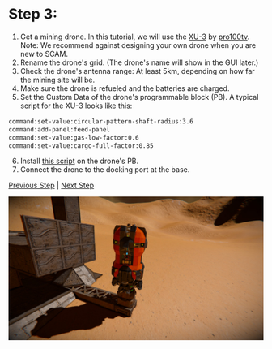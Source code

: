 # Step 3:

1. Get a mining drone. In this tutorial, we will use the [XU-3](https://steamcommunity.com/sharedfiles/filedetails/?id=2790770110) by [pro100tv](https://steamcommunity.com/profiles/76561198127609350).
Note: We recommend against designing your own drone when you are new to SCAM.
2. Rename the drone's grid. (The drone's name will show in the GUI later.)
3. Check the drone's antenna range: At least 5km, depending on how far the mining site will be.
4. Make sure the drone is refueled and the batteries are charged.
5. Set the Custom Data of the drone's programmable block (PB). A typical script for the XU-3 looks like this:

```
command:set-value:circular-pattern-shaft-radius:3.6
command:add-panel:feed-panel
command:set-value:gas-low-factor:0.6
command:set-value:cargo-full-factor:0.85
```

6. Install [this script](/bin/script_agent.cs) on the drone's PB.
7. Connect the drone to the docking port at the base.

[Previous Step](step2.md) | [Next Step](step4.md)

![step 3](Step_3.jpg)